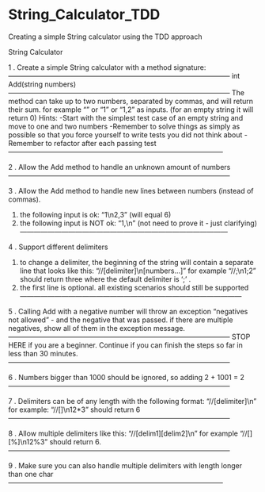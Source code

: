 # String_Calculator_TDD
Creating a simple String calculator using the TDD approach

String Calculator 

1 . Create a simple String calculator with a method signature:
————————————————————————————————
int Add(string numbers)
————————————————————————————————
The method can take up to two numbers, separated by commas, and will return their sum. 
for example “” or “1” or “1,2” as inputs. (for an empty string it will return 0) 
Hints:
-Start with the simplest test case of an empty string and move to one and two numbers
-Remember to solve things as simply as possible so that you force yourself to write tests you did not think about
-Remember to refactor after each passing test
——————————————————————————————— 

2 . Allow the Add method to handle an unknown amount of numbers
————————————————————————————————

3 . Allow the Add method to handle new lines between numbers (instead of commas).
  1. the following input is ok: “1\n2,3” (will equal 6)
  2. the following input is NOT ok: “1,\n” (not need to prove it - just clarifying)
——————————————————————————————

4 . Support different delimiters 
  1. to change a delimiter, the beginning of the string will contain a separate line that looks like this: “//[delimiter]\n[numbers…]” for example “//;\n1;2” should return three     where the default delimiter is ‘;’ . 
  2. the first line is optional. all existing scenarios should still be supported 
———————————————————————————————— 

5 . Calling Add with a negative number will throw an exception “negatives not allowed” - and the negative that was passed. if there are multiple negatives, show all of them in the exception message.
———————————————————————————————— 
STOP HERE if you are a beginner. Continue if you can finish the steps so far in less than 30 minutes.
———————————————————————————————— 

6 . Numbers bigger than 1000 should be ignored, so adding 2 + 1001 = 2
———————————————————————————————— 

7 . Delimiters can be of any length with the following format: “//[delimiter]\n” for example: “//[]\n12*3” should return 6
———————————————————————————————— 

8 . Allow multiple delimiters like this: “//[delim1][delim2]\n” for example “//[][%]\n12%3” should return 6.
———————————————————————————————— 

9 . Make sure you can also handle multiple delimiters with length longer than one char
———————————————————————————————
